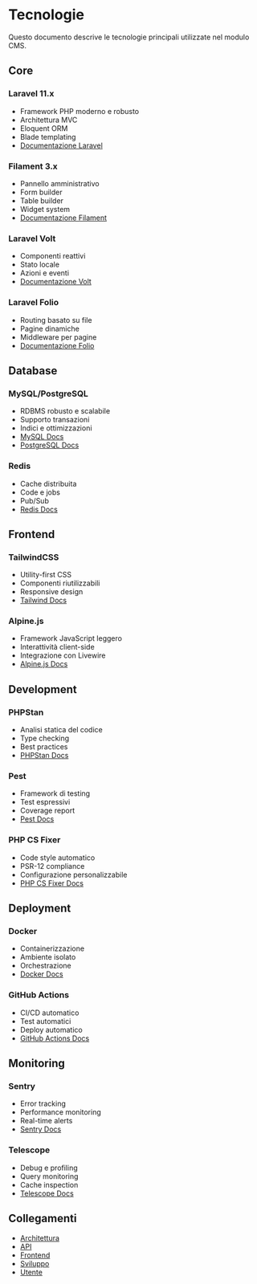 # Tecnologie

Questo documento descrive le tecnologie principali utilizzate nel modulo CMS.

## Core

### Laravel 11.x
- Framework PHP moderno e robusto
- Architettura MVC
- Eloquent ORM
- Blade templating
- [Documentazione Laravel](https://laravel.com/docs)

### Filament 3.x
- Pannello amministrativo
- Form builder
- Table builder
- Widget system
- [Documentazione Filament](https://filamentphp.com/docs)

### Laravel Volt
- Componenti reattivi
- Stato locale
- Azioni e eventi
- [Documentazione Volt](https://livewire.laravel.com/docs/volt)

### Laravel Folio
- Routing basato su file
- Pagine dinamiche
- Middleware per pagine
- [Documentazione Folio](https://laravel.com/docs/folio)

## Database

### MySQL/PostgreSQL
- RDBMS robusto e scalabile
- Supporto transazioni
- Indici e ottimizzazioni
- [MySQL Docs](https://dev.mysql.com/doc/)
- [PostgreSQL Docs](https://www.postgresql.org/docs/)

### Redis
- Cache distribuita
- Code e jobs
- Pub/Sub
- [Redis Docs](https://redis.io/documentation)

## Frontend

### TailwindCSS
- Utility-first CSS
- Componenti riutilizzabili
- Responsive design
- [Tailwind Docs](https://tailwindcss.com/docs)

### Alpine.js
- Framework JavaScript leggero
- Interattività client-side
- Integrazione con Livewire
- [Alpine.js Docs](https://alpinejs.dev/docs)

## Development

### PHPStan
- Analisi statica del codice
- Type checking
- Best practices
- [PHPStan Docs](https://phpstan.org/user-guide/getting-started)

### Pest
- Framework di testing
- Test espressivi
- Coverage report
- [Pest Docs](https://pestphp.com/docs)

### PHP CS Fixer
- Code style automatico
- PSR-12 compliance
- Configurazione personalizzabile
- [PHP CS Fixer Docs](https://github.com/PHP-CS-Fixer/PHP-CS-Fixer)

## Deployment

### Docker
- Containerizzazione
- Ambiente isolato
- Orchestrazione
- [Docker Docs](https://docs.docker.com/)

### GitHub Actions
- CI/CD automatico
- Test automatici
- Deploy automatico
- [GitHub Actions Docs](https://docs.github.com/en/actions)

## Monitoring

### Sentry
- Error tracking
- Performance monitoring
- Real-time alerts
- [Sentry Docs](https://docs.sentry.io/)

### Telescope
- Debug e profiling
- Query monitoring
- Cache inspection
- [Telescope Docs](https://laravel.com/docs/telescope)

## Collegamenti

- [Architettura](architecture.md)
- [API](api/README.md)
- [Frontend](frontoffice/README.md)
- [Sviluppo](developer/README.md)
- [Utente](user/README.md) 
